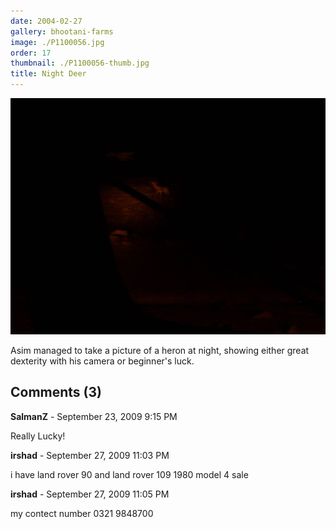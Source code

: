 ```yaml
---
date: 2004-02-27
gallery: bhootani-farms
image: ./P1100056.jpg
order: 17
thumbnail: ./P1100056-thumb.jpg
title: Night Deer
---
```


![Night Deer](./P1100056.jpg)

Asim managed to take a picture of a heron at night, showing either great dexterity with his camera or beginner's luck.

<div id="comments">

## Comments (3)

<div id="comment">

**SalmanZ** - September 23, 2009  9:15 PM

Really Lucky!

</div>

<div id="comment">

**irshad** - September 27, 2009 11:03 PM

i have land rover 90 and land rover 109 1980 model 4 sale

</div>

<div id="comment">

**irshad** - September 27, 2009 11:05 PM

my contect number 0321 9848700

</div>

</div>